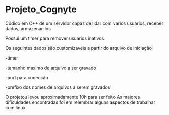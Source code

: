 # Projeto_Cognyte
Códico em C++ de um servidor capaz de lidar com varios usuarios, receber dados, armazenar-los

Possui um timer para remover usuarios inativos

Os seguintes dados são customizaveis a partir do arquivo de iniciação

-timer

-tamanho maximo de arquivo a ser gravado

-port para conecção

-prefixo dos nomes de arquivos a serem gravados

O projetou levou aproximadamente 10h para ser feito
As maiores dificuldades encontradas foi em relembrar alguns aspectos de trabalhar com linux
